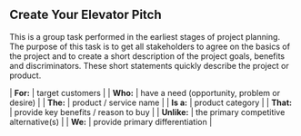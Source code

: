 ## Create Your Elevator Pitch

This is a group task performed in the earliest stages of project planning.  The purpose of this task is to get all stakeholders to agree on the basics of the project and to create a short description of the project goals, benefits and discriminators.  These short statements quickly describe the project or product.

| **For:** | target customers |
| **Who:** | have a need (opportunity, problem or desire) |
| **The:** | product / service name |
| **Is a:** | product category |
| **That:** | provide key benefits / reason to buy |
| **Unlike:** | the primary competitive alternative(s) |
| **We:** | provide primary differentiation |
